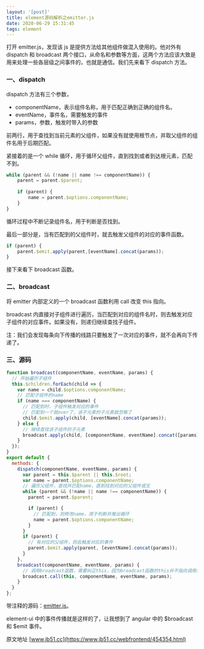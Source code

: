 ```yaml
---
layout: '[post]'
title: element源码解析之emitter.js
date: 2020-06-29 15:31:45
tags: element
---
```

打开 emitter.js，发现该 js 是提供方法给其他组件做混入使用的。他对外有 dispatch 和 broadcast 两个接口，从命名和参数等方面，这两个方法应该大致是用来处理一些各层级之间事件的，也就是通信。我们先来看下 dispatch 方法。
<!-- more -->
### 一、dispatch

dispatch 方法有三个参数，

*   componentName，表示组件名称，用于匹配正确到正确的组件名。
*   eventName，事件名，需要触发的事件
*   params，参数，触发时带入的参数

前两行，用于查找到当前元素的父组件，如果没有就使用根节点，并取父组件的组件名用于后期匹配。

紧接着的是一个 while 循环，用于循环父组件，直到找到或者到达根元素，匹配不到。

```js
while (parent && (!name || name !== componentName)) {
    parent = parent.$parent;
 
    if (parent) {
        name = parent.$options.componentName;
    }
}
```

循环过程中不断记录组件名，用于判断是否找到。

最后一部分是，当有匹配到的父组件时，就去触发父组件的对应的事件函数。

```js
if (parent) {
    parent.$emit.apply(parent,[eventName].concat(params));
}
```

接下来看下 broadcast 函数。

### 二、broadcast

将 emitter 内部定义的一个 broadcast 函数利用 call 改变 this 指向。

broadcast 内直接对子组件进行遍历，当匹配到对应的组件名时，则去触发对应子组件的对应事件。如果没有，则递归继续查找子组件。

注：我们会发现每条向下传播的线路只要触发了一次对应的事件，就不会再向下传递了。

### 三、源码
```js
function broadcast(componentName, eventName, params) {
  // 开始遍历子组件
  this.$children.forEach(child => {
    var name = child.$options.componentName;
    // 匹配子组件的name
    if (name === componentName) {
      // 匹配到时，子组件触发对应的事件
      // 匹配到一个就over了，该子元素的子元素就忽略了
      child.$emit.apply(child, [eventName].concat(params));
    } else {
      // 继续查找该子组件的子元素
      broadcast.apply(child, [componentName, eventName].concat([params]));
    }
  });
}
export default {
  methods: {
    dispatch(componentName, eventName, params) {
      var parent = this.$parent || this.$root;
      var name = parent.$options.componentName;
      // 遍历父组件，查找并匹配name，直到找到对应的父组件或无
      while (parent && (!name || name !== componentName)) {
        parent = parent.$parent;

        if (parent) {
          // 匹配到，则修改name，用于判断并推出循环
          name = parent.$options.componentName;
        }
      }
      if (parent) {
        // 有对应的父组件，则去触发对应的事件
        parent.$emit.apply(parent, [eventName].concat(params));
      }
    },
    broadcast(componentName, eventName, params) {
      // 调用broadcast函数，需要纠正this，因为broadcast函数的this并不指向调用者
      broadcast.call(this, componentName, eventName, params);
    }
  }
};
```

带注释的源码：[emitter.js](https://github.com/2fps/demo/blob/master/view/2019/00/element-ui%E6%BA%90%E7%A0%81%E5%AD%A6%E4%B9%A0/emitter.js)。

element-ui 中的事件传播就是这样的了，让我想到了 angular 中的 $broadcast 和 $emit 事件。

 原文地址 [www.jb51.cc](https://www.jb51.cc/webfrontend/454354.html)


